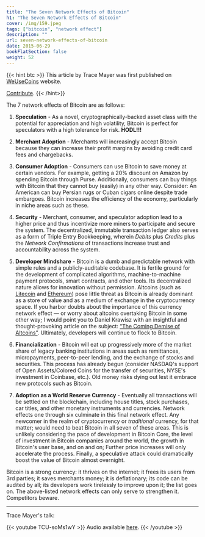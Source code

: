 ```yaml
---
title: "The Seven Network Effects of Bitcoin"
h1: "The Seven Network Effects of Bitcoin"
cover: /img/159.jpeg
tags: ["bitcoin", "network effect"]
description: ""
url: seven-network-effects-of-bitcoin
date: 2015-06-29
bookFlatSection: false
weight: 52
---
```


{{< hint btc >}}
This article by Trace Mayer was first published on [WeUseCoins](https://www.weusecoins.com/the-seven-network-effects-of-bitcoin) website.

[Contribute](/contribute/).
{{< /hint>}}

The 7 network effects of Bitcoin are as follows:

1. **Speculation** - As a novel, cryptographically-backed asset class with the potential for appreciation and high volatility, Bitcoin is perfect for speculators with a high tolerance for risk. **HODL!!!**
    
2. **Merchant Adoption** - Merchants will increasingly accept Bitcoin because they can increase their profit margins by avoiding credit card fees and chargebacks.
    
3. **Consumer Adoption** - Consumers can use Bitcoin to save money at certain vendors. For example, getting a 20% discount on Amazon by spending Bitcoin through Purse. Additionally, consumers can buy things with Bitcoin that they cannot buy (easily) in any other way. Consider: An American can buy Persian rugs or Cuban cigars online despite trade embargoes. Bitcoin increases the efficiency of the economy, particularly in niche areas such as these.
    
4. **Security** - Merchant, consumer, and speculator adoption lead to a higher price and thus incentivize more miners to participate and secure the system. The decentralized, immutable transaction ledger also serves as a form of Triple Entry Bookkeeping, wherein _Debits_ plus _Credits_ plus the _Network Confirmations_ of transactions increase trust and accountability across the system.
    
5. **Developer Mindshare** - Bitcoin is a dumb and predictable network with simple rules and a publicly-auditable codebase. It is fertile ground for the development of complicated algorithms, machine-to-machine payment protocols, smart contracts, and other tools. Its decentralized nature allows for innovation without permission. Altcoins (such as [Litecoin](https://www.weusecoins.com/what-is-litecoin/) and [Ethereum](https://www.weusecoins.com/what-is-ethereum/)) pose little threat as Bitcoin is already dominant as a store of value and as a medium of exchange in the cryptocurrency space. If you harbor doubts about the importance of this currency network effect — or worry about altcoins overtaking Bitcoin in some other way; I would point you to Daniel Krawisz with an insightful and thought-provoking article on the subject: [“The Coming Demise of Altcoins”](https://nakamotoinstitute.org/mempool/the-coming-demise-of-altcoins/). Ultimately, developers will continue to flock to Bitcoin.
    
6. **Financialization** - Bitcoin will eat up progressively more of the market share of legacy banking institutions in areas such as remittances, micropayments, peer-to-peer lending, and the exchange of stocks and securities. This process has already begun (consider NASDAQ's support of Open Assets/Colored Coins for the transfer of securities, NYSE's investment in Coinbase, etc.). Old money risks dying out lest it embrace new protocols such as Bitcoin.
    
7. **Adoption as a World Reserve Currency** - Eventually all transactions will be settled on the blockchain, including house titles, stock purchases, car titles, and other monetary instruments and currencies. Network effects one through six culminate in this final network effect. Any newcomer in the realm of cryptocurrency or _traditional_ currency, for that matter; would need to beat Bitcoin in all seven of these areas. This is unlikely considering the pace of development in Bitcoin Core, the level of investment in Bitcoin companies around the world, the growth in Bitcoin's user base, and on and on; Further price increases will only accelerate the process. Finally, a speculative attack could dramatically boost the value of Bitcoin almost overnight.
    

Bitcoin is a strong currency: it thrives on the internet; it frees its users from 3rd parties; it saves merchants money; it is deflationary; its code can be audited by all; its developers work tirelessly to improve upon it; the list goes on. The above-listed network effects can only serve to strengthen it. Competitors beware.

---

Trace Mayer's talk:

{{< youtube TCU-soMs1wY >}}
Audio available [here](https://www.bitcoin.kn/2015/06/crypsa-event-with-trace-mayer/).
{{< /youtube >}}